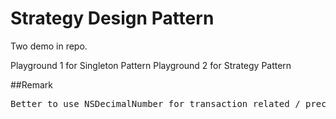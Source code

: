 # Strategy Design Pattern

Two demo in repo.

Playground 1 for Singleton Pattern
Playground 2 for Strategy Pattern

##Remark
<pre>Better to use NSDecimalNumber for transaction related / precise amount of money, to avoid inaccurate & random decimal place value from Double / Float.</pre>
